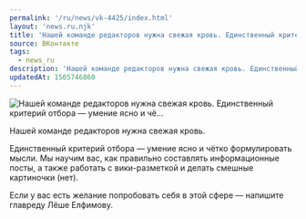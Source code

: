 ```yaml
---
permalink: '/ru/news/vk-4425/index.html'
layout: 'news.ru.njk'
title: 'Нашей команде редакторов нужна свежая кровь. Единственный критерий отбора — умение ясно и чё'
source: ВКонтакте
tags:
  - news_ru
description: 'Нашей команде редакторов нужна свежая кровь. Единственный критерий отбора — умение ясно и чё…'
updatedAt: 1505746860
---
```

![Нашей команде редакторов нужна свежая кровь. Единственный критерий отбора — умение ясно и чё…](https://sun9-68.userapi.com/impf/c841338/v841338251/1c9b6/VhVZ3Utdezw.jpg?size=604x518&quality=96&proxy=1&sign=5517d284838f6a945447944596a15dba&c_uniq_tag=IKpJzMdnPUru4uv-MA6pLF1stVg78syO0zIYwZ78x2E&type=album)

Нашей команде редакторов нужна свежая кровь.

Единственный критерий отбора — умение ясно и чётко формулировать мысли. Мы научим вас, как правильно составлять информационные посты, а также работать с вики-разметкой и делать смешные картиночки (нет).

Если у вас есть желание попробовать себя в этой сфере — напишите главреду Лёше Елфимову.

